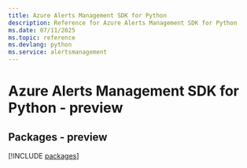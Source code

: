 ```yaml
---
title: Azure Alerts Management SDK for Python
description: Reference for Azure Alerts Management SDK for Python
ms.date: 07/11/2025
ms.topic: reference
ms.devlang: python
ms.service: alertsmanagement
---
```

# Azure Alerts Management SDK for Python - preview
## Packages - preview
[!INCLUDE [packages](alerts-management-index.md)]